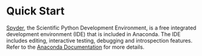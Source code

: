 # Quick Start 
[Spyder], the Scientific Python Development Environment, is a free integrated development environment (IDE) that is included in Anaconda. The IDE includes editing, interactive testing, debugging and introspection features. Refer to the [Anaconda Documentation] for more details. 





[Spyder]: <https://docs.spyder-ide.org/overview.html>
[Anaconda Documentation]: <https://docs.anaconda.com/anaconda/user-guide/getting-started/>
